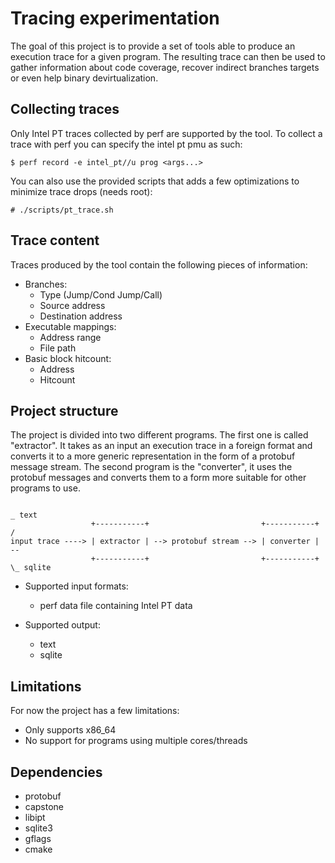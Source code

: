 # Tracing experimentation
The goal of this project is to provide a set of tools able to produce an execution
trace for a given program. The resulting trace can then be used to gather information
about code coverage, recover indirect branches targets or even help binary devirtualization.

## Collecting traces
Only Intel PT traces collected by perf are supported by the tool. To collect a trace with
perf you can specify the intel pt pmu as such:

```
$ perf record -e intel_pt//u prog <args...>
```

You can also use the provided scripts that adds a few optimizations to minimize trace drops
(needs root):

```
# ./scripts/pt_trace.sh
```

## Trace content
Traces produced by the tool contain the following pieces of information:
- Branches:
    - Type (Jump/Cond Jump/Call)
    - Source address
    - Destination address
- Executable mappings:
    - Address range
    - File path
- Basic block hitcount:
    - Address
    - Hitcount

## Project structure
The project is divided into two different programs. The first one is called "extractor".
It takes as an input an execution trace in a foreign format and converts it to a 
more generic representation in the form of a protobuf message stream. The second program
is the "converter", it uses the protobuf messages and converts them to a form more suitable
for other programs to use.

```
                                                                         _ text
                  +-----------+                         +-----------+   /
input trace ----> | extractor | --> protobuf stream --> | converter | --
                  +-----------+                         +-----------+   \_ sqlite
```

- Supported input formats:
    - perf data file containing Intel PT data

- Supported output:
    - text
    - sqlite

## Limitations
For now the project has a few limitations:
- Only supports x86\_64
- No support for programs using multiple cores/threads

## Dependencies
- protobuf
- capstone
- libipt
- sqlite3
- gflags
- cmake
